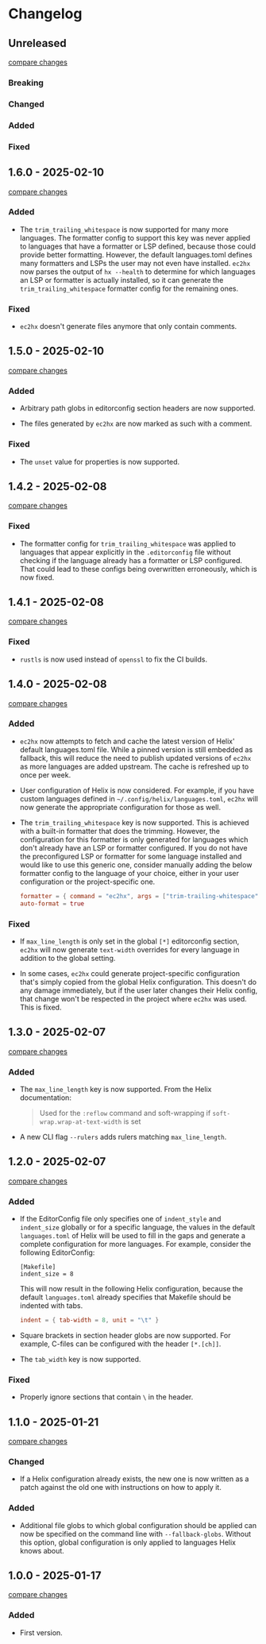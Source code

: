 # Changelog

<!-- https://keepachangelog.com/en/1.1.0/ -->

## Unreleased

[compare changes](https://github.com/senekor/ec2hx/compare/v1.6.0...HEAD)

### Breaking

### Changed

### Added

### Fixed

## 1.6.0 - 2025-02-10

[compare changes](https://github.com/senekor/ec2hx/compare/v1.5.0...v1.6.0)

### Added

- The `trim_trailing_whitespace` is now supported for many more languages. The
  formatter config to support this key was never applied to languages that have
  a formatter or LSP defined, because those could provide better formatting.
  However, the default languages.toml defines many formatters and LSPs the user
  may not even have installed. `ec2hx` now parses the output of `hx --health` to
  determine for which languages an LSP or formatter is actually installed, so it
  can generate the `trim_trailing_whitespace` formatter config for the remaining
  ones.

### Fixed

- `ec2hx` doesn't generate files anymore that only contain comments.

## 1.5.0 - 2025-02-10

[compare changes](https://github.com/senekor/ec2hx/compare/v1.4.2...v1.5.0)

### Added

- Arbitrary path globs in editorconfig section headers are now supported.

- The files generated by `ec2hx` are now marked as such with a comment.

### Fixed

- The `unset` value for properties is now supported.

## 1.4.2 - 2025-02-08

[compare changes](https://github.com/senekor/ec2hx/compare/v1.4.1...v1.4.2)

### Fixed

- The formatter config for `trim_trailing_whitespace` was applied to languages
  that appear explicitly in the `.editorconfig` file without checking if the
  language already has a formatter or LSP configured. That could lead to these
  configs being overwritten erroneously, which is now fixed.

## 1.4.1 - 2025-02-08

[compare changes](https://github.com/senekor/ec2hx/compare/v1.4.0...v1.4.1)

### Fixed

- `rustls` is now used instead of `openssl` to fix the CI builds.

## 1.4.0 - 2025-02-08

[compare changes](https://github.com/senekor/ec2hx/compare/v1.3.0...v1.4.0)

### Added

- `ec2hx` now attempts to fetch and cache the latest version of Helix' default
  languages.toml file. While a pinned version is still embedded as fallback,
  this will reduce the need to publish updated versions of `ec2hx` as more
  languages are added upstream. The cache is refreshed up to once per week.

- User configuration of Helix is now considered. For example, if you have
  custom languages defined in `~/.config/helix/languages.toml`, `ec2hx` will now
  generate the appropriate configuration for those as well.

- The `trim_trailing_whitespace` key is now supported. This is achieved with a
  built-in formatter that does the trimming. However, the configuration for this
  formatter is only generated for languages which don't already have an LSP or
  formatter configured. If you do not have the preconfigured LSP or formatter
  for some language installed and would like to use this generic one, consider
  manually adding the below formatter config to the language of your choice,
  either in your user configuration or the project-specific one.
  ```toml
  formatter = { command = "ec2hx", args = ["trim-trailing-whitespace"] }
  auto-format = true
  ```

### Fixed

- If `max_line_length` is only set in the global `[*]` editorconfig section,
  `ec2hx` will now generate `text-width` overrides for every language in
  addition to the global setting.

- In some cases, `ec2hx` could generate project-specific configuration that's
  simply copied from the global Helix configuration. This doesn't do any damage
  immediately, but if the user later changes their Helix config, that change
  won't be respected in the project where `ec2hx` was used. This is fixed.

## 1.3.0 - 2025-02-07

[compare changes](https://github.com/senekor/ec2hx/compare/v1.2.0...v1.3.0)

### Added

- The `max_line_length` key is now supported. From the Helix documentation:

  > Used for the `:reflow` command and soft-wrapping if `soft-wrap.wrap-at-text-width` is set

- A new CLI flag `--rulers` adds rulers matching `max_line_length`.

## 1.2.0 - 2025-02-07

[compare changes](https://github.com/senekor/ec2hx/compare/v1.1.0...v1.2.0)

### Added

- If the EditorConfig file only specifies one of `indent_style` and `indent_size`
  globally or for a specific language, the values in the default `languages.toml`
  of Helix will be used to fill in the gaps and generate a complete configuration
  for more languages. For example, consider the following EditorConfig:
  ```editorconfig
  [Makefile]
  indent_size = 8
  ```
  This will now result in the following Helix configuration, because the default
  `languages.toml` already specifies that Makefile should be indented with tabs.
  ```toml
  indent = { tab-width = 8, unit = "\t" }
  ```

- Square brackets in section header globs are now supported. For example,
  C-files can be configured with the header `[*.[ch]]`.

- The `tab_width` key is now supported.

### Fixed

- Properly ignore sections that contain `\` in the header.

## 1.1.0 - 2025-01-21

[compare changes](https://github.com/senekor/ec2hx/compare/v1.0.0...v1.1.0)

### Changed

- If a Helix configuration already exists, the new one is now written as a
  patch against the old one with instructions on how to apply it.

### Added

- Additional file globs to which global configuration should be applied can now
  be specified on the command line with `--fallback-globs`. Without this option,
  global configuration is only applied to languages Helix knows about.

## 1.0.0 - 2025-01-17

[compare changes](https://github.com/senekor/ec2hx/tree/v1.0.0)

### Added

- First version.
